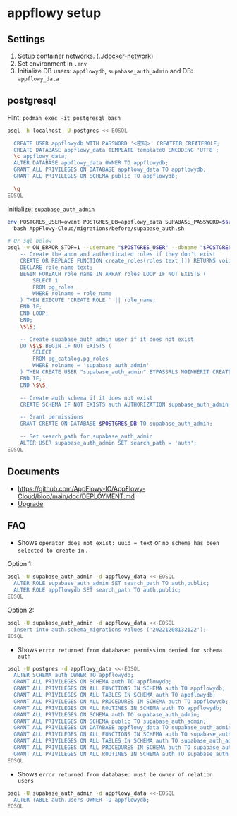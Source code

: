# appflowy setup

## Settings

1. Setup container networks. ([../docker-network](../docker-network))
2. Set environment in `.env`
3. Initialize DB users: `appflowydb`, `supabase_auth_admin` and DB: `appflowy_data`

## postgresql

Hint: `podman exec -it postgresql bash`

```bash
psql -h localhost -U postgres <<-EOSQL

  CREATE USER appflowydb WITH PASSWORD '<密码>' CREATEDB CREATEROLE;
  CREATE DATABASE appflowy_data TEMPLATE template0 ENCODING 'UTF8';
  \c appflowy_data;
  ALTER DATABASE appflowy_data OWNER TO appflowydb;
  GRANT ALL PRIVILEGES ON DATABASE appflowy_data TO appflowydb;
  GRANT ALL PRIVILEGES ON SCHEMA public TO appflowydb;

  \q
EOSQL
```

Initialize: `supabase_auth_admin`

```bash
env POSTGRES_USER=owent POSTGRES_DB=appflowy_data SUPABASE_PASSWORD=$supabase_auth_admin_password \
  bash AppFlowy-Cloud/migrations/before/supabase_auth.sh

# Or sql below
psql -v ON_ERROR_STOP=1 --username "$POSTGRES_USER" --dbname "$POSTGRES_DB" <<-EOSQL
    -- Create the anon and authenticated roles if they don't exist
    CREATE OR REPLACE FUNCTION create_roles(roles text []) RETURNS void LANGUAGE plpgsql AS \$\$
    DECLARE role_name text;
    BEGIN FOREACH role_name IN ARRAY roles LOOP IF NOT EXISTS (
        SELECT 1
        FROM pg_roles
        WHERE rolname = role_name
    ) THEN EXECUTE 'CREATE ROLE ' || role_name;
    END IF;
    END LOOP;
    END;
    \$\$;

    -- Create supabase_auth_admin user if it does not exist
    DO \$\$ BEGIN IF NOT EXISTS (
        SELECT
        FROM pg_catalog.pg_roles
        WHERE rolname = 'supabase_auth_admin'
    ) THEN CREATE USER "supabase_auth_admin" BYPASSRLS NOINHERIT CREATEROLE LOGIN NOREPLICATION PASSWORD '$SUPABASE_PASSWORD';
    END IF;
    END \$\$;

    -- Create auth schema if it does not exist
    CREATE SCHEMA IF NOT EXISTS auth AUTHORIZATION supabase_auth_admin;

    -- Grant permissions
    GRANT CREATE ON DATABASE $POSTGRES_DB TO supabase_auth_admin;

    -- Set search_path for supabase_auth_admin
    ALTER USER supabase_auth_admin SET search_path = 'auth';
EOSQL
```

## Documents

+ <https://github.com/AppFlowy-IO/AppFlowy-Cloud/blob/main/doc/DEPLOYMENT.md>
+ [Upgrade](https://github.com/AppFlowy-IO/AppFlowy-Cloud/blob/main/doc/DEPLOYMENT.md#6-upgrading-the-services)

## FAQ

+ Shows `operator does not exist: uuid = text` or `no schema has been selected to create in` .

Option 1:

```bash
psql -U supabase_auth_admin -d appflowy_data <<-EOSQL
  ALTER ROLE supabase_auth_admin SET search_path TO auth,public;
  ALTER ROLE appflowydb SET search_path TO auth,public;
EOSQL
```

Option 2:

```bash
psql -U supabase_auth_admin -d appflowy_data <<-EOSQL
  insert into auth.schema_migrations values ('20221208132122');
EOSQL
```

+ Shows `error returned from database: permission denied for schema auth`

```bash
psql -U postgres -d appflowy_data <<-EOSQL
  ALTER SCHEMA auth OWNER TO appflowydb;
  GRANT ALL PRIVILEGES ON SCHEMA auth TO appflowydb;
  GRANT ALL PRIVILEGES ON ALL FUNCTIONS IN SCHEMA auth TO appflowydb;
  GRANT ALL PRIVILEGES ON ALL TABLES IN SCHEMA auth TO appflowydb;
  GRANT ALL PRIVILEGES ON ALL PROCEDURES IN SCHEMA auth TO appflowydb;
  GRANT ALL PRIVILEGES ON ALL ROUTINES IN SCHEMA auth TO appflowydb;
  GRANT ALL PRIVILEGES ON SCHEMA auth TO supabase_auth_admin;
  GRANT ALL PRIVILEGES ON SCHEMA public TO supabase_auth_admin;
  GRANT ALL PRIVILEGES ON DATABASE appflowy_data TO supabase_auth_admin;
  GRANT ALL PRIVILEGES ON ALL FUNCTIONS IN SCHEMA auth TO supabase_auth_admin;
  GRANT ALL PRIVILEGES ON ALL TABLES IN SCHEMA auth TO supabase_auth_admin;
  GRANT ALL PRIVILEGES ON ALL PROCEDURES IN SCHEMA auth TO supabase_auth_admin;
  GRANT ALL PRIVILEGES ON ALL ROUTINES IN SCHEMA auth TO supabase_auth_admin;
EOSQL
```

+ Shows `error returned from database: must be owner of relation users`

```bash
psql -U supabase_auth_admin -d appflowy_data <<-EOSQL
  ALTER TABLE auth.users OWNER TO appflowydb;
EOSQL
```
